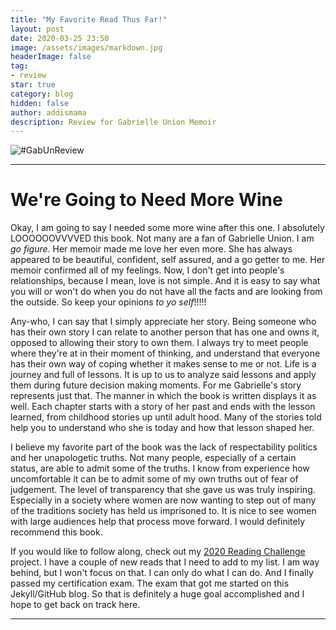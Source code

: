 ```yaml
---
title: "My Favorite Read Thus Far!"
layout: post
date: 2020-03-25 23:50
image: /assets/images/markdown.jpg
headerImage: false
tag:
- review
star: true
category: blog
hidden: false
author: addismama
description: Review for Gabrielle Union Memoir
---
```


![#GabUnReview](https://images-na.ssl-images-amazon.com/images/I/51A29xxrpRL._SX342_.jpg)

---
# We're Going to Need More Wine

Okay, I am going to say I needed some more wine after this one. I absolutely LOOOOOOVVVVED this book. Not many are a fan of Gabrielle Union. I am *go figure*. Her memoir made me love her even more. She has always appeared to be beautiful, confident, self assured, and a go getter to me. Her memoir confirmed all of my feelings. Now, I don't get into people's relationships, because I mean, love is not simple. And it is easy to say what you will or won't do when you do not have all the facts and are looking from the outside. So keep your opinions *to yo self*!!!!!

Any-who, I can say that I simply appreciate her story. Being someone who has their own story I can relate to another person that has one and owns it, opposed to allowing their story to own them. I always try to meet people where they're at in their moment of thinking, and understand that everyone has their own way of coping whether it makes sense to me or not. Life is a journey and full of lessons. It is up to us to analyze said lessons and apply them during future decision making moments. For me Gabrielle's story represents just that. The manner in which the book is written displays it as well. Each chapter starts with a story of her past and ends with the lesson learned, from childhood stories up until adult hood. Many of the stories told help you to understand who she is today and how that lesson shaped her.

I believe my favorite part of the book was the lack of respectability politics and her unapologetic truths. Not many people, especially of a certain status, are able to admit some of the truths. I know from experience how uncomfortable it can be to admit some of my own truths out of fear of judgement. The level of transparency that she gave us was truly inspiring. Especially in a society where women are now wanting to step out of many of the traditions society has held us imprisoned to. It is nice to see women with large audiences help that process move forward. I would definitely recommend this book.

If you would like to follow along, check out my [2020 Reading Challenge](2020-01-01-reading-list-2020.markdown) project. I have a couple of new reads that I need to add to my list. I am way behind, but I won't focus on that. I can only do what I can do. And I finally passed my certification exam. The exam that got me started on this Jekyll/GitHub blog. So that is definitely a huge goal accomplished and I hope to get back on track here.

---
